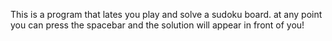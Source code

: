This is a program that lates you play and solve a sudoku board.
at any point you can press the spacebar and the solution will appear in front of you!
